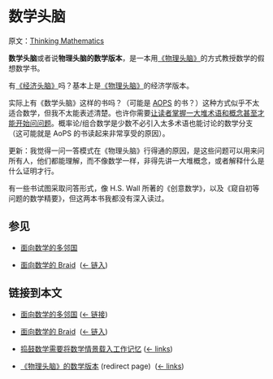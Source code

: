 # 数学头脑

原文：[Thinking Mathematics](https://wiki.issarice.com/wiki/Thinking_Mathematics)

**数学头脑**或者说**物理头脑的数学版本**，是一本用[《物理头脑》](https://wiki.issarice.com/index.php?title=Thinking_Physics&action=edit&redlink=1)的方式教授数学的假想数学书。

有[《经济头脑》](https://wiki.issarice.com/index.php?title=Thinking_Economics&action=edit&redlink=1)吗？基本上是[《物理头脑》](https://wiki.issarice.com/index.php?title=Thinking_Physics&action=edit&redlink=1)的经济学版本。

实际上有《数学头脑》这样的书吗？（可能是 [AOPS](https://artofproblemsolving.com/) 的书？）这种方式似乎不太适合数学，但我不太能表述清楚。也许你需要[让读者掌握一大堆术语和概念甚至才能开始问问题](https://wiki.issarice.com/wiki/Tinkering_in_math_requires_loading_the_situation_into_working_memory)。概率论/组合数学是少数不必引入太多术语也能讨论的数学分支（这可能就是 AoPS 的书读起来非常享受的原因）。

更新：我觉得一问一答模式在《物理头脑》行得通的原因，是这些问题可以用来问所有人，他们都能理解，而不像数学一样，非得先讲一大堆概念，或者解释什么是什么证明才行。

有一些书试图采取问答形式，像 H.S. Wall 所著的《创意数学》，以及《窥自初等问题的数学精要》，但这两本书我都没有深入读过。

## 参见

* [面向数学的多邻国](https://wiki.issarice.com/wiki/Duolingo_for_math)

* [面向数学的 Braid](https://wiki.issarice.com/wiki/Braid_for_math) ‎ ([← 链入](https://wiki.issarice.com/index.php?title=Special:WhatLinksHere&target=Braid+for+math))

## 链接到本文

* [面向数学的多邻国](https://wiki.issarice.com/wiki/Duolingo_for_math) ‎ ([← 链接](https://wiki.issarice.com/index.php?title=Special:WhatLinksHere&target=Duolingo+for+math))

* [面向数学的 Braid](https://wiki.issarice.com/wiki/Braid_for_math) ‎ ([← 链入](https://wiki.issarice.com/index.php?title=Special:WhatLinksHere&target=Braid+for+math))

* [捣鼓数学需要将数学情景载入工作记忆](https://wiki.issarice.com/wiki/Tinkering_in_math_requires_loading_the_situation_into_working_memory) ‎ ([← links](https://wiki.issarice.com/index.php?title=Special:WhatLinksHere&target=Tinkering+in+math+requires+loading+the+situation+into+working+memory))

* [《物理头脑》的数学版本](https://wiki.issarice.com/index.php?title=Thinking_Physics_for_math&redirect=no) (redirect page) ‎ ([← links](https://wiki.issarice.com/index.php?title=Special:WhatLinksHere&target=Thinking+Physics+for+math))